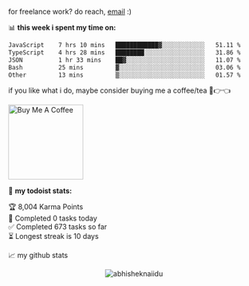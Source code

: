 for freelance work? do reach, [email](mailto:abhishknads.work@gmail.com) :)

📊 **this week i spent my time on:**
<!--START_SECTION:waka-->

```txt
JavaScript    7 hrs 10 mins   ████████████▓░░░░░░░░░░░░   51.11 %
TypeScript    4 hrs 28 mins   ████████░░░░░░░░░░░░░░░░░   31.86 %
JSON          1 hr 33 mins    ██▓░░░░░░░░░░░░░░░░░░░░░░   11.07 %
Bash          25 mins         ▓░░░░░░░░░░░░░░░░░░░░░░░░   03.06 %
Other         13 mins         ▒░░░░░░░░░░░░░░░░░░░░░░░░   01.57 %
```

<!--END_SECTION:waka-->

if you like what i do, maybe consider buying me a coffee/tea 🥺👉👈

<a href="https://www.buymeacoffee.com/abhisheknaiidu" target="_blank"><img src="https://cdn.buymeacoffee.com/buttons/v2/default-red.png" alt="Buy Me A Coffee" width="150" ></a>

🚧 **my todoist stats:**
<!-- TODO-IST:START -->
🏆  8,004 Karma Points           
🌸  Completed 0 tasks today           
✅  Completed 673 tasks so far           
⏳  Longest streak is 10 days
<!-- TODO-IST:END -->


📈 my github stats

<p align="center"> <img src="https://github-readme-stats.vercel.app/api?username=abhisheknaiidu&show_icons=true&theme=gotham" alt="abhisheknaiidu" />




